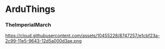 # ArduThings
### TheImperialMarch
https://cloud.githubusercontent.com/assets/10455228/8747257/e1cbf23a-2c99-11e5-9643-12d5a000d3ae.png
